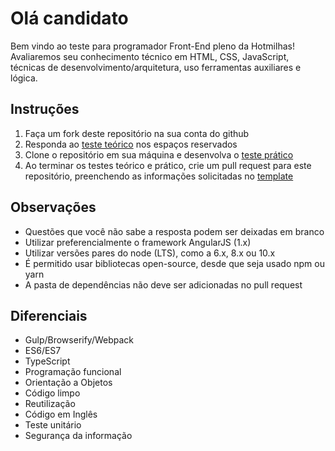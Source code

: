 # Olá candidato
Bem vindo ao teste para programador Front-End pleno da Hotmilhas!
Avaliaremos seu conhecimento técnico em HTML, CSS, JavaScript, técnicas de desenvolvimento/arquitetura, uso ferramentas auxiliares e lógica.

## Instruções
1. Faça um fork deste repositório na sua conta do github
2. Responda ao [teste teórico](teorico.md) nos espaços reservados
3. Clone o repositório em sua máquina e desenvolva o [teste prático](pratico.md)
4. Ao terminar os testes teórico e prático, crie um pull request para este repositório, preenchendo as informações solicitadas no [template](pull_request_template.md)

## Observações
* Questões que você não sabe a resposta podem ser deixadas em branco
* Utilizar preferencialmente o framework AngularJS (1.x)
* Utilizar versões pares do node (LTS), como a 6.x, 8.x ou 10.x
* É permitido usar bibliotecas open-source, desde que seja usado npm ou yarn
* A pasta de dependências não deve ser adicionadas no pull request

## Diferenciais
* Gulp/Browserify/Webpack
* ES6/ES7
* TypeScript
* Programação funcional
* Orientação a Objetos
* Código limpo
* Reutilização
* Código em Inglês
* Teste unitário
* Segurança da informação
